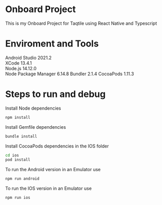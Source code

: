 # Onboard Project

This is my Onboard Project for Taqtile using React Native and Typescript

# Enviroment and Tools

Android Studio 2021.2  
XCode 13.4.1  
Node.js 14.12.0  
Node Package Manager 6.14.8
Bundler 2.1.4
CocoaPods 1.11.3

# Steps to run and debug

Install Node dependencies

```bash
npm install
```

Install Gemfile dependencies

```bash
bundle install
```

Install CocoaPods dependencies in the IOS folder

```bash
cd ios
pod install
```

To run the Android version in an Emulator use

```bash
npm run android
```

To run the IOS version in an Emulator use

```bash
npm run ios
```
